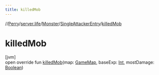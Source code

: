 ```yaml
---
title: killedMob
---
```

//[Perry](../../../../index.html)/[server.life](../../index.html)/[Monster](../index.html)/[SingleAttackerEntry](index.html)/[killedMob](killed-mob.html)



# killedMob



[jvm]\
open override fun [killedMob](killed-mob.html)(map: [GameMap](../../../server.maps/-game-map/index.html), baseExp: [Int](https://kotlinlang.org/api/latest/jvm/stdlib/kotlin/-int/index.html), mostDamage: [Boolean](https://kotlinlang.org/api/latest/jvm/stdlib/kotlin/-boolean/index.html))




